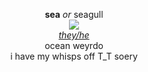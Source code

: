 <p align="center">
 <b>sea</b> <i>or</i> seagull<br>
 <img src="https://cdn.discordapp.com/attachments/640704471042883654/992971380289196143/swimd.gif"><br>
  <i><a href=http://my.pronoun.is/they?or=he>they/he</a></i><br>
  ocean weyrdo<br>
 i have my whisps off T_T soery<br>
</p>
